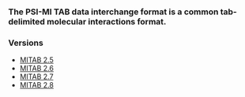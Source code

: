 ### The PSI-MI TAB data interchange format is a common tab-delimited molecular interactions format. 

### Versions
- [MITAB 2.5](MITAB25Format.md)
- [MITAB 2.6](MITAB26Format.md)
- [MITAB 2.7](MITAB27Format.md)
- [MITAB 2.8](MITAB28Format.md)